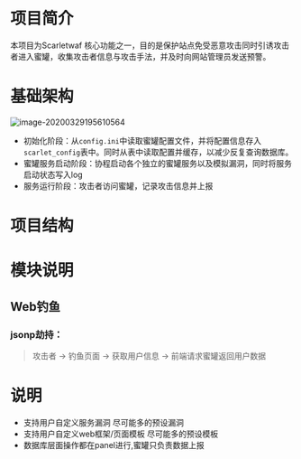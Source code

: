 # 项目简介

本项目为Scarletwaf 核心功能之一，目的是保护站点免受恶意攻击同时引诱攻击者进入蜜罐，收集攻击者信息与攻击手法，并及时向网站管理员发送预警。



# 基础架构

![image-20200329195610564](http://pic.lwh.red/image-20200329195610564.png)

- 初始化阶段：从`config.ini`中读取蜜罐配置文件，并将配置信息存入`scarlet_config`表中。同时从表中读取配置并缓存，以减少反复查询数据库。
- 蜜罐服务启动阶段：协程启动各个独立的蜜罐服务以及模拟漏洞，同时将服务启动状态写入log
- 服务运行阶段：攻击者访问蜜罐，记录攻击信息并上报



# 项目结构



# 模块说明
## Web钓鱼
### jsonp劫持：
> 攻击者 -> 钓鱼页面 -> 获取用户信息 -> 前端请求蜜罐返回用户数据

# 说明

- 支持用户自定义服务漏洞 尽可能多的预设漏洞
- 支持用户自定义web框架/页面模板 尽可能多的预设模板
- 数据库层面操作都在panel进行,蜜罐只负责数据上报